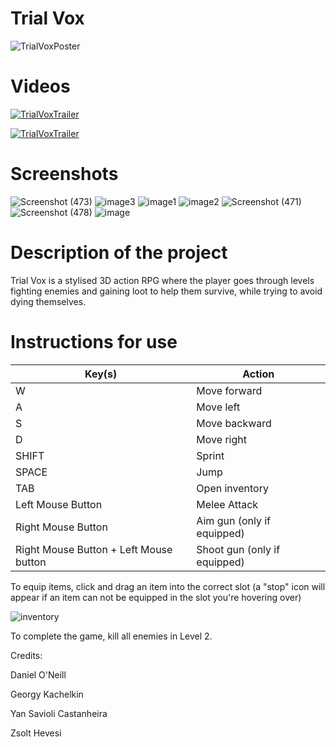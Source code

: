 # Trial Vox
![TrialVoxPoster](https://github.com/user-attachments/assets/de71c483-05f6-411e-82f4-6b3e1d913bf6)


# Videos

[![TrialVoxTrailer](https://img.youtube.com/vi/dmLDlVRioho/0.jpg)](https://www.youtube.com/watch?v=dmLDlVRioho)

[![TrialVoxTrailer](https://img.youtube.com/vi/kbtCTc8xlCE/0.jpg)](https://www.youtube.com/watch?v=kbtCTc8xlCE)

# Screenshots
![Screenshot (473)](https://github.com/ZsoltHevesi/Voxel-RPG/assets/124164938/796ab697-9a9a-4d42-81df-f7e978ff1304)
![image3](https://github.com/ZsoltHevesi/Voxel-RPG/assets/124164938/0f4ada51-ccd0-4300-948b-123f2c547059)
![image1](https://github.com/ZsoltHevesi/Voxel-RPG/assets/124164938/291af71b-c1d4-4f16-af1c-db4389bb8255)
![image2](https://github.com/ZsoltHevesi/Voxel-RPG/assets/124164938/2dc85c3d-75cc-4d34-ab1a-b775b8d3883f)
![Screenshot (471)](https://github.com/ZsoltHevesi/Voxel-RPG/assets/124164938/90be4a76-c453-4a96-8c66-cb2e097c4382)
![Screenshot (478)](https://github.com/ZsoltHevesi/Voxel-RPG/assets/124164938/a54ad6b1-d5f2-45d7-bb50-529103dadd0d)
![image](https://github.com/ZsoltHevesi/Voxel-RPG/assets/124164938/cdca96d3-779d-4c90-a5bf-e7f8cd8a350b)


# Description of the project
Trial Vox is a stylised 3D action RPG where the player goes through levels fighting enemies and gaining loot to help them survive, while trying to avoid dying themselves. 

# Instructions for use
| Key(s) | Action |
|-----------|-----------|
| W | Move forward |
| A | Move left |
| S | Move backward |
| D | Move right |
| SHIFT | Sprint |
| SPACE | Jump |
| TAB | Open inventory |
| Left Mouse Button | Melee Attack |
| Right Mouse Button | Aim gun (only if equipped) |
| Right Mouse Button + Left Mouse button | Shoot gun (only if equipped) |

To equip items, click and drag an item into the correct slot (a "stop" icon will appear if an item can not be equipped in the slot you're hovering over)

![inventory](https://github.com/ZsoltHevesi/Voxel-RPG/assets/124164938/442722b2-f3e1-41f2-b56d-4bf1d92ab4c0)


To complete the game, kill all enemies in Level 2.



Credits:

Daniel O'Neill

Georgy Kachelkin

Yan Savioli Castanheira

Zsolt Hevesi
